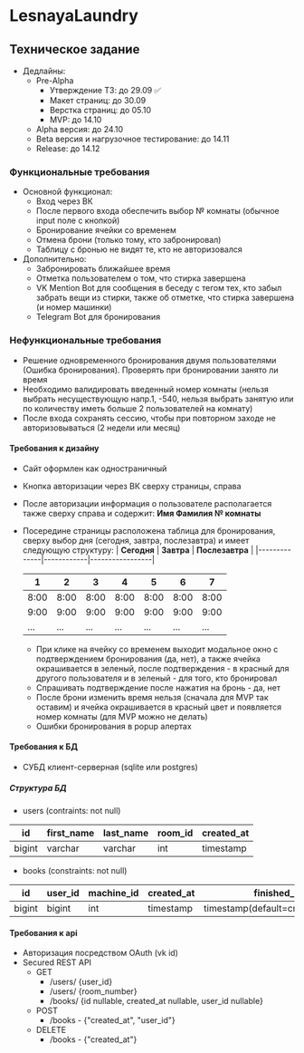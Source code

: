 # LesnayaLaundry 

## Техническое задание

+ Дедлайны:
    + Pre-Alpha
        + Утверждение ТЗ: до 29.09 ✅
        + Макет страниц: до 30.09 
        + Верстка страниц: до 05.10
        + MVP: до 14.10
    + Alpha версия: до 24.10
    + Beta версия и нагрузочное тестирование: до 14.11
    + Release: до 14.12

### Функциональные требования

- Основной функционал:
    - Вход через ВК
    - После первого входа обеспечить выбор № комнаты (обычное input поле с кнопкой)
    - Бронирование ячейки со временем
    - Отмена брони (только тому, кто забронировал)
    - Таблицу с бронью не видят те, кто не авторизовался
- Дополнительно:
    - Забронировать ближайшее время
    - Отметка пользователем о том, что стирка завершена
    - VK Mention Bot для сообщения в беседу с тегом тех, кто забыл забрать вещи из стирки, также об отметке, что стирка завершена (и номер машинки)
    - Telegram Bot для бронирования 

### Нефункциональные требования

- Решение одновременного бронирования двумя пользователями (Ошибка бронирования). Проверять при бронировании занято ли время
- Необходимо валидировать введенный номер комнаты (нельзя выбрать несуществующую напр.1, -540, нельзя выбрать занятую или по количеству иметь больше 2 пользователей на комнату) 
- После входа сохранять сессию, чтобы при повторном заходе не авторизовываться (2 недели или месяц)

#### Требования к дизайну
+ Сайт оформлен как одностраничный 
+ Кнопка авторизации через ВК сверху страницы, справа
+ После авторизации информация о пользователе располагается также сверху справа и содержит: **Имя Фамилия № комнаты**
+ Посередине страницы расположена таблица для бронирования, сверху выбор дня (сегодня, завтра, послезавтра) и имеет следующую структуру:
    | **Сегодня**  | **Завтра** | **Послезавтра** |
    |--------------|------------|-----------------|
    
    | 1    | 2    | 3    | 4    | 5    | 6    | 7    |
    |------|------|------|------|------|------|------|
    | 8:00 | 8:00 | 8:00 | 8:00 | 8:00 | 8:00 | 8:00 |
    | 9:00 | 9:00 | 9:00 | 9:00 | 9:00 | 9:00 | 9:00 |
    | ...  | ...  | ...  | ...  | ...  | ...  | ...  |

    + При клике на ячейку со временем выходит модальное окно с подтверждением бронирования (да, нет), а также ячейка окрашивается в зеленый, после подтверждения - в красный для другого пользователя и в зеленый - для того, кто бронировал
    + Спрашивать подтверждение после нажатия на бронь - да, нет
    + После брони изменить время нельзя (сначала для MVP так оставим) и ячейка окрашивается в красный цвет и появляется номер комнаты (для MVP можно не делать)
    + Ошибки бронирования в popup алертах  

#### Требования к БД

+ СУБД клиент-серверная (sqlite или postgres)

##### Структура БД

+ users (contraints: not null)

| id     | first_name | last_name | room_id | created_at |
|--------|------------|-----------|---------|------------|
| bigint | varchar    | varchar   | int     | timestamp  |

+ books (constraints: not null)

| id     | user_id | machine_id | created_at | finished_at                      |
|--------|---------|------------|------------|----------------------------------|
| bigint | bigint  | int        | timestamp  | timestamp(default=created_at+1h) |



#### Требования к api
+ Авторизация посредством OAuth (vk id)
+ Secured REST API
    + GET 
        + /users/ {user_id}
        + /users/ {room_number}
        + /books/ {id nullable, created_at nullable, user_id nullable}
    + POST 
        + /books - {"created_at", "user_id"}
    + DELETE
        + /books - {"created_at"}
   
